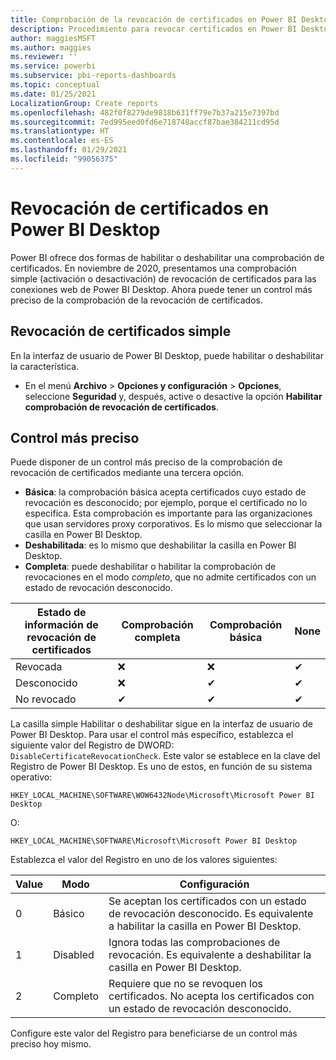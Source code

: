 ```yaml
---
title: Comprobación de la revocación de certificados en Power BI Desktop
description: Procedimiento para revocar certificados en Power BI Desktop en la interfaz de usuario y en el Registro
author: maggiesMSFT
ms.author: maggies
ms.reviewer: ''
ms.service: powerbi
ms.subservice: pbi-reports-dashboards
ms.topic: conceptual
ms.date: 01/25/2021
LocalizationGroup: Create reports
ms.openlocfilehash: 482f0f8279de9818b631ff79e7b37a215e7397bd
ms.sourcegitcommit: 7ed995eed0fd6e718748accf87bae384211cd95d
ms.translationtype: HT
ms.contentlocale: es-ES
ms.lasthandoff: 01/29/2021
ms.locfileid: "99056375"
---
```

# <a name="certificate-revocation-in-power-bi-desktop"></a>Revocación de certificados en Power BI Desktop

Power BI ofrece dos formas de habilitar o deshabilitar una comprobación de certificados. En noviembre de 2020, presentamos una comprobación simple (activación o desactivación) de revocación de certificados para las conexiones web de Power BI Desktop. Ahora puede tener un control más preciso de la comprobación de la revocación de certificados.

## <a name="simple-certificate-revocation"></a>Revocación de certificados simple

En la interfaz de usuario de Power BI Desktop, puede habilitar o deshabilitar la característica.

- En el menú **Archivo** > **Opciones y configuración** > **Opciones**, seleccione **Seguridad** y, después, active o desactive la opción **Habilitar comprobación de revocación de certificados**.

## <a name="more-fine-grained-control"></a>Control más preciso

Puede disponer de un control más preciso de la comprobación de revocación de certificados mediante una tercera opción. 

- **Básica**: la comprobación básica acepta certificados cuyo estado de revocación es desconocido; por ejemplo, porque el certificado no lo especifica. Esta comprobación es importante para las organizaciones que usan servidores proxy corporativos. Es lo mismo que seleccionar la casilla en Power BI Desktop.
- **Deshabilitada**: es lo mismo que deshabilitar la casilla en Power BI Desktop.
- **Completa**: puede deshabilitar o habilitar la comprobación de revocaciones en el modo *completo*, que no admite certificados con un estado de revocación desconocido. 


|Estado de información de revocación de certificados | Comprobación completa | Comprobación básica | None |
|---------|---------|---------|---------|
|Revocada     |  ❌  | ❌  | ✔   |
|Desconocido  |  ❌    |  ✔   |    ✔  |
|No revocado  | ✔  |    ✔ |    ✔  |

La casilla simple Habilitar o deshabilitar sigue en la interfaz de usuario de Power BI Desktop. Para usar el control más específico, establezca el siguiente valor del Registro de DWORD: `DisableCertificateRevocationCheck`. Este valor se establece en la clave del Registro de Power BI Desktop. Es uno de estos, en función de su sistema operativo:

```
HKEY_LOCAL_MACHINE\SOFTWARE\WOW6432Node\Microsoft\Microsoft Power BI Desktop
```

O:

```
HKEY_LOCAL_MACHINE\SOFTWARE\Microsoft\Microsoft Power BI Desktop
```

Establezca el valor del Registro en uno de los valores siguientes: 

|Value  |Modo  |Configuración  |
|---------|---------|---------|
|0     | Básico   | Se aceptan los certificados con un estado de revocación desconocido. Es equivalente a habilitar la casilla en Power BI Desktop. |
|1     | Disabled  | Ignora todas las comprobaciones de revocación. Es equivalente a deshabilitar la casilla en Power BI Desktop.  |
|2     | Completo  |  Requiere que no se revoquen los certificados. No acepta los certificados con un estado de revocación desconocido. |

Configure este valor del Registro para beneficiarse de un control más preciso hoy mismo.